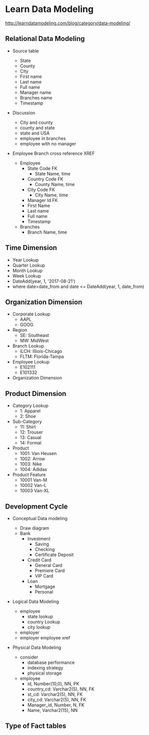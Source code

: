 # Learn Data Modeling

http://learndatamodeling.com/blog/category/data-modeling/


## Relational Data Modeling

- Source table
  - State
  - County
  - City
  - First name
  - Last name
  - Full name
  - Manager name
  - Branches name
  - Timestamp

- Discussion
  - City and county
  - county and state
  - state and USA
  - employee in branches
  - employee with no manager

- Employee Branch cross reference XREF
  - Employee
    - State Code FK
      - State Name, time
    - Country Code FK
      - County Name, time
    - City Code FK
      - City Name, time
    - Manager Id FK
    - First Name
    - Last name
    - Full name
    - Timestamp
  - Branches
    - Branch Name, time

## Time Dimension

- Year Lookup
- Quarter Lookup
- Month Lookup
- Week Lookup
- DateAdd(year, 1, '2017-08-21')
- where date>date_from and date <= DateAdd(year, 1, date_from)

## Organization Dimension

- Corporate Lookup
  - AAPL
  - GOOG
- Region
  - SE: Southeast
  - MW: MidWest
- Branch Lookup
  - ILCH: Illiois-Chicago
  - FLTM: Florida-Tampa
- Employee Lookup
  - E102111
  - E101332
- Organization Dimension


## Product Dimension

- Category Lookup
  - 1: Apparel
  - 2: Shoe
- Sub-Category
  - 11: Shirt
  - 12: Trouser
  - 13: Casual
  - 14: Formal
- Product
  - 1001: Van Heusen
  - 1002: Arrow
  - 1003: Nike
  - 1004: Adidas
- Product Feature
  - 10001 Van-M
  - 10002 Van-L
  - 10003 Van-XL


## Development Cycle

- Conceptual Data modeling
  - Draw diagram
  - Bank
    - Investment
      - Saving
      - Checking
      - Certificate Deposit
    - Credit Card
      - General Card
      - Premiere Card
      - VIP Card
    - Loan
      - Mortgage
      - Personal

- Logical Data Modeling
  - employee
    - state lookup
    - country Lookup
    - city lookup
  - employer
  - employer employee xref

- Physical Data Modeling
  - consider
    - database performance
    - indexing strategy
    - physical storage
  - employee
    - id, Number(10,0), NN, PK
    - country_cd: Varchar2(5), NN, FK
    - st_cd: Varchar2(5), NN, FK
    - city_cd: Varchar2(5), NN, FK
    - Manager_id, Number, N, FK
    - Name, Varchar2(15), NN

## Type of Fact tables
